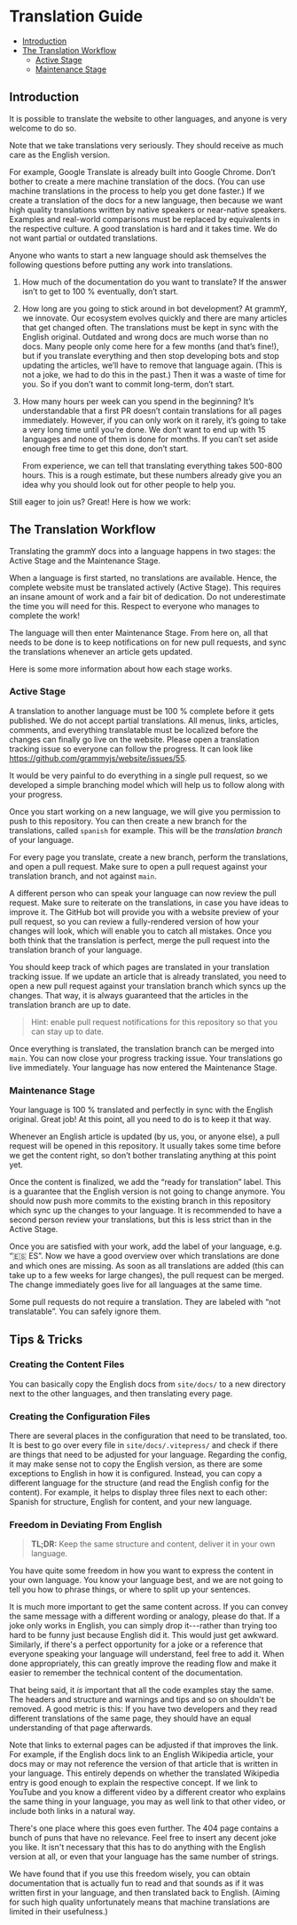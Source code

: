 # Translation Guide

- [Introduction](#introduction)
- [The Translation Workflow](#the-translation-workflow)
  - [Active Stage](#active-stage)
  - [Maintenance Stage](#maintenance-stage)

## Introduction

It is possible to translate the website to other languages, and anyone is very welcome to do so.

Note that we take translations very seriously.
They should receive as much care as the English version.

For example, Google Translate is already built into Google Chrome.
Don’t bother to create a mere machine translation of the docs.
(You can use machine translations in the process to help you get done faster.)
If we create a translation of the docs for a new language, then because we want high quality translations written by native speakers or near-native speakers.
Examples and real-world comparisons must be replaced by equivalents in the respective culture.
A good translation is hard and it takes time.
We do not want partial or outdated translations.

Anyone who wants to start a new language should ask themselves the following questions before putting any work into translations.

1. How much of the documentation do you want to translate?
   If the answer isn’t to get to 100 % eventually, don’t start.
2. How long are you going to stick around in bot development?
   At grammY, we innovate.
   Our ecosystem evolves quickly and there are many articles that get changed often.
   The translations must be kept in sync with the English original.
   Outdated and wrong docs are much worse than no docs.
   Many people only come here for a few months (and that’s fine!), but if you translate everything and then stop developing bots and stop updating the articles, we’ll have to remove that language again.
   (This is not a joke, we had to do this in the past.)
   Then it was a waste of time for you.
   So if you don’t want to commit long-term, don’t start.
3. How many hours per week can you spend in the beginning?
   It’s understandable that a first PR doesn’t contain translations for all pages immediately.
   However, if you can only work on it rarely, it’s going to take a very long time until you’re done.
   We don’t want to end up with 15 languages and none of them is done for months.
   If you can’t set aside enough free time to get this done, don’t start.

   From experience, we can tell that translating everything takes 500-800 hours.
   This is a rough estimate, but these numbers already give you an idea why you should look out for other people to help you.

Still eager to join us?
Great!
Here is how we work:

## The Translation Workflow

Translating the grammY docs into a language happens in two stages: the Active Stage and the Maintenance Stage.

When a language is first started, no translations are available.
Hence, the complete website must be translated actively (Active Stage).
This requires an insane amount of work and a fair bit of dedication.
Do not underestimate the time you will need for this.
Respect to everyone who manages to complete the work!

The language will then enter Maintenance Stage.
From here on, all that needs to be done is to keep notifications on for new pull requests, and sync the translations whenever an article gets updated.

Here is some more information about how each stage works.

### Active Stage

A translation to another language must be 100 % complete before it gets published.
We do not accept partial translations.
All menus, links, articles, comments, and everything translatable must be localized before the changes can finally go live on the website.
Please open a translation tracking issue so everyone can follow the progress.
It can look like <https://github.com/grammyjs/website/issues/55>.

It would be very painful to do everything in a single pull request, so we developed a simple branching model which will help us to follow along with your progress.

Once you start working on a new language, we will give you permission to push to this repository.
You can then create a new branch for the translations, called `spanish` for example.
This will be the _translation branch_ of your language.

For every page you translate, create a new branch, perform the translations, and open a pull request.
Make sure to open a pull request against your translation branch, and not against `main`.

A different person who can speak your language can now review the pull request.
Make sure to reiterate on the translations, in case you have ideas to improve it.
The GitHub bot will provide you with a website preview of your pull request, so you can review a fully-rendered version of how your changes will look, which will enable you to catch all mistakes.
Once you both think that the translation is perfect, merge the pull request into the translation branch of your language.

You should keep track of which pages are translated in your translation tracking issue.
If we update an article that is already translated, you need to open a new pull request against your translation branch which syncs up the changes.
That way, it is always guaranteed that the articles in the translation branch are up to date.

> Hint: enable pull request notifications for this repository so that you can stay up to date.

Once everything is translated, the translation branch can be merged into `main`.
You can now close your progress tracking issue.
Your translations go live immediately.
Your language has now entered the Maintenance Stage.

### Maintenance Stage

Your language is 100 % translated and perfectly in sync with the English original.
Great job!
At this point, all you need to do is to keep it that way.

Whenever an English article is updated (by us, you, or anyone else), a pull request will be opened in this repository.
It usually takes some time before we get the content right, so don’t bother translating anything at this point yet.

Once the content is finalized, we add the “ready for translation” label.
This is a guarantee that the English version is not going to change anymore.
You should now push more commits to the existing branch in this repository which sync up the changes to your language.
It is recommended to have a second person review your translations, but this is less strict than in the Active Stage.

Once you are satisfied with your work, add the label of your language, e.g. “🇪🇸 ES”.
Now we have a good overview over which translations are done and which ones are missing.
As soon as all translations are added (this can take up to a few weeks for large changes), the pull request can be merged.
The change immediately goes live for all languages at the same time.

Some pull requests do not require a translation.
They are labeled with “not translatable”.
You can safely ignore them.

## Tips & Tricks

### Creating the Content Files

You can basically copy the English docs from `site/docs/` to a new directory next to the other languages, and then translating every page.

### Creating the Configuration Files

There are several places in the configuration that need to be translated, too.
It is best to go over every file in `site/docs/.vitepress/` and check if there are things that need to be adjusted for your language.
Regarding the config, it may make sense not to copy the English version, as there are some exceptions to English in how it is configured.
Instead, you can copy a different language for the structure (and read the English config for the content).
For example, it helps to display three files next to each other: Spanish for structure, English for content, and your new language.

### Freedom in Deviating From English

> **TL;DR:** Keep the same structure and content, deliver it in your own language.

You have quite some freedom in how you want to express the content in your own language.
You know your language best, and we are not going to tell you how to phrase things, or where to split up your sentences.

It is much more important to get the same content across.
If you can convey the same message with a different wording or analogy, please do that.
If a joke only works in English, you can simply drop it---rather than trying too hard to be funny just because English did it.
This would just get awkward.
Similarly, if there's a perfect opportunity for a joke or a reference that everyone speaking your language will understand, feel free to add it.
When done appropriately, this can greatly improve the reading flow and make it easier to remember the technical content of the documentation.

That being said, it _is_ important that all the code examples stay the same.
The headers and structure and warnings and tips and so on shouldn't be removed.
A good metric is this:
If you have two developers and they read different translations of the same page, they should have an equal understanding of that page afterwards.

Note that links to external pages can be adjusted if that improves the link.
For example, if the English docs link to an English Wikipedia article, your docs may or may not reference the version of that article that is written in your language.
This entirely depends on whether the translated Wikipedia entry is good enough to explain the respective concept.
If we link to YouTube and you know a different video by a different creator who explains the same thing in your language, you may as well link to that other video, or include both links in a natural way.

There's one place where this goes even further.
The 404 page contains a bunch of puns that have no relevance.
Feel free to insert any decent joke you like.
It isn't necessary that this has to do anything with the English version at all, or even that your language has the same number of strings.

We have found that if you use this freedom wisely, you can obtain documentation that is actually fun to read and that sounds as if it was written first in your language, and then translated back to English.
(Aiming for such high quality unfortunately means that machine translations are limited in their usefulness.)
